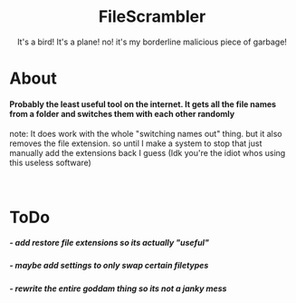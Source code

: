 <h1 align="center"> FileScrambler </h1>
<p align="center">It's a bird! It's a plane! no! it's my borderline malicious piece of garbage!</p>

<h1>About</h1>
<h4>Probably the least useful tool on the internet. It gets all the file names from a folder and switches them with each other randomly</h4>

note: It does work with the whole "switching names out" thing. but it also removes the file extension. so until I make a system to stop that just manually add the extensions back I guess (Idk you're the idiot whos using this useless software) 

<br>

<h1>ToDo</h1>
<h5>- add restore file extensions so its actually "useful"</h5>
<h5>- maybe add settings to only swap certain filetypes</h5>
<h5>- rewrite the entire goddam thing so its not a janky mess</h5>
